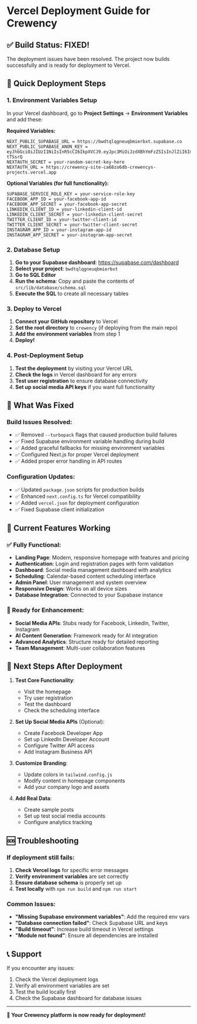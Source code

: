 # Vercel Deployment Guide for Crewency

## ✅ Build Status: FIXED!

The deployment issues have been resolved. The project now builds successfully and is ready for deployment to Vercel.

## 🚀 Quick Deployment Steps

### 1. Environment Variables Setup

In your Vercel dashboard, go to **Project Settings** → **Environment Variables** and add these:

**Required Variables:**
```
NEXT_PUBLIC_SUPABASE_URL = https://bwdtqlqgneuqbmierbxt.supabase.co
NEXT_PUBLIC_SUPABASE_ANON_KEY = eyJhbGciOiJIUzI1NiIsInR5cCI6IkpXVCJ9.eyJpc3MiOiJzdXBhYmFzZSIsInJlZiI6ImJ3ZHRxbHFnbmV1cWJtaWVyYnh0Iiwicm9sZSI6ImFub24iLCJpYXQiOjE3NTg5NjYxNDQsImV4cCI6MjA3NDU0MjE0NH0.UyB90xRyKxagE8SVpPRWpHQxoUynHNtL00Zt-tTSsrQ
NEXTAUTH_SECRET = your-random-secret-key-here
NEXTAUTH_URL = https://crewency-site-ca68zo6db-crewencys-projects.vercel.app
```

**Optional Variables (for full functionality):**
```
SUPABASE_SERVICE_ROLE_KEY = your-service-role-key
FACEBOOK_APP_ID = your-facebook-app-id
FACEBOOK_APP_SECRET = your-facebook-app-secret
LINKEDIN_CLIENT_ID = your-linkedin-client-id
LINKEDIN_CLIENT_SECRET = your-linkedin-client-secret
TWITTER_CLIENT_ID = your-twitter-client-id
TWITTER_CLIENT_SECRET = your-twitter-client-secret
INSTAGRAM_APP_ID = your-instagram-app-id
INSTAGRAM_APP_SECRET = your-instagram-app-secret
```

### 2. Database Setup

1. **Go to your Supabase dashboard**: https://supabase.com/dashboard
2. **Select your project**: `bwdtqlqgneuqbmierbxt`
3. **Go to SQL Editor**
4. **Run the schema**: Copy and paste the contents of `src/lib/database/schema.sql`
5. **Execute the SQL** to create all necessary tables

### 3. Deploy to Vercel

1. **Connect your GitHub repository** to Vercel
2. **Set the root directory** to `crewency` (if deploying from the main repo)
3. **Add the environment variables** from step 1
4. **Deploy!**

### 4. Post-Deployment Setup

1. **Test the deployment** by visiting your Vercel URL
2. **Check the logs** in Vercel dashboard for any errors
3. **Test user registration** to ensure database connectivity
4. **Set up social media API keys** if you want full functionality

## 🔧 What Was Fixed

### Build Issues Resolved:
- ✅ Removed `--turbopack` flags that caused production build failures
- ✅ Fixed Supabase environment variable handling during build
- ✅ Added graceful fallbacks for missing environment variables
- ✅ Configured Next.js for proper Vercel deployment
- ✅ Added proper error handling in API routes

### Configuration Updates:
- ✅ Updated `package.json` scripts for production builds
- ✅ Enhanced `next.config.ts` for Vercel compatibility
- ✅ Added `vercel.json` for deployment configuration
- ✅ Fixed Supabase client initialization

## 🎯 Current Features Working

### ✅ Fully Functional:
- **Landing Page**: Modern, responsive homepage with features and pricing
- **Authentication**: Login and registration pages with form validation
- **Dashboard**: Social media management dashboard with analytics
- **Scheduling**: Calendar-based content scheduling interface
- **Admin Panel**: User management and system overview
- **Responsive Design**: Works on all device sizes
- **Database Integration**: Connected to your Supabase instance

### 🚧 Ready for Enhancement:
- **Social Media APIs**: Stubs ready for Facebook, LinkedIn, Twitter, Instagram
- **AI Content Generation**: Framework ready for AI integration
- **Advanced Analytics**: Structure ready for detailed reporting
- **Team Management**: Multi-user collaboration features

## 🚀 Next Steps After Deployment

1. **Test Core Functionality**:
   - Visit the homepage
   - Try user registration
   - Test the dashboard
   - Check the scheduling interface

2. **Set Up Social Media APIs** (Optional):
   - Create Facebook Developer App
   - Set up LinkedIn Developer Account
   - Configure Twitter API access
   - Add Instagram Business API

3. **Customize Branding**:
   - Update colors in `tailwind.config.js`
   - Modify content in homepage components
   - Add your company logo and assets

4. **Add Real Data**:
   - Create sample posts
   - Set up test social media accounts
   - Configure analytics tracking

## 🆘 Troubleshooting

### If deployment still fails:
1. **Check Vercel logs** for specific error messages
2. **Verify environment variables** are set correctly
3. **Ensure database schema** is properly set up
4. **Test locally** with `npm run build` and `npm run start`

### Common Issues:
- **"Missing Supabase environment variables"**: Add the required env vars
- **"Database connection failed"**: Check Supabase URL and keys
- **"Build timeout"**: Increase build timeout in Vercel settings
- **"Module not found"**: Ensure all dependencies are installed

## 📞 Support

If you encounter any issues:
1. Check the Vercel deployment logs
2. Verify all environment variables are set
3. Test the build locally first
4. Check the Supabase dashboard for database issues

---

**🎉 Your Crewency platform is now ready for deployment!**
